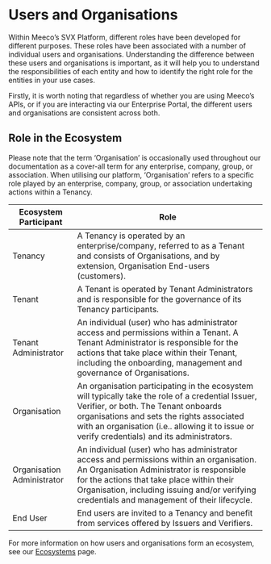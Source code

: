 # Users and Organisations

Within Meeco’s SVX Platform, different roles have been developed for different purposes. These roles have been associated with a number of individual users and organisations. Understanding the difference between these users and organisations is important, as it will help you to understand the responsibilities of each entity and how to identify the right role for the entities in your use cases.

Firstly, it is worth noting that regardless of whether you are using Meeco’s APIs, or if you are interacting via our Enterprise Portal, the different users and organisations are consistent across both.

## Role in the Ecosystem

Please note that the term ‘Organisation’ is occasionally used throughout our documentation as a cover-all term for any enterprise, company, group, or association. When utilising our platform, ‘Organisation’ refers to a specific role played by an enterprise, company, group, or association undertaking actions within a Tenancy.

| Ecosystem Participant   | Role  | 
|-------------|--------|
| Tenancy       | A Tenancy is operated by an enterprise/company, referred to as a Tenant and consists of Organisations, and by extension, Organisation End-users (customers). |
| Tenant       | A Tenant is operated by Tenant Administrators and is responsible for the governance of its Tenancy participants. | 
| Tenant Administrator | An individual (user) who has administrator access and permissions within a Tenant. A Tenant Administrator is responsible for the actions that take place within their Tenant, including the onboarding, management and governance of Organisations. | 
| Organisation     | An organisation participating in the ecosystem will typically take the role of a credential Issuer, Verifier, or both. The Tenant onboards organisations and sets the rights associated with an organisation (i.e.. allowing it to issue or verify credentials) and its administrators. | 
| Organisation Administrator | An individual (user) who has administrator access and permissions within an organisation. An Organisation Administrator is responsible for the actions that take place within their Organisation, including issuing and/or verifying credentials and management of their lifecycle. |
| End User | End users are invited to a Tenancy and benefit from services offered by Issuers and Verifiers.  |

For more information on how users and organisations form an ecosystem, see our [Ecosystems](ecosystems.md) page.
